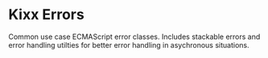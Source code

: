 Kixx Errors
===========
Common use case ECMAScript error classes. Includes stackable errors and error handling utilties for better error handling in asychronous situations.

